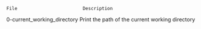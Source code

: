 	File						Description

0-current_working_directory		Print the path of the current working directory

